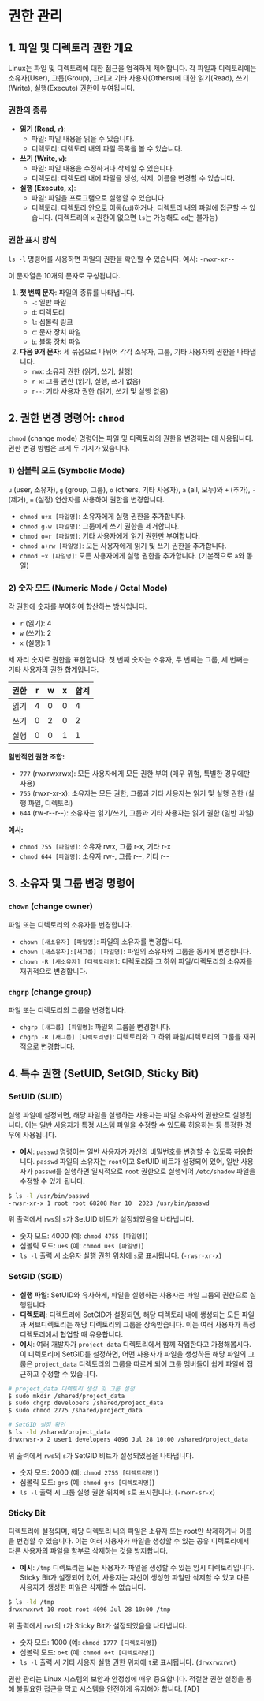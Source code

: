 # 권한 관리

## 1. 파일 및 디렉토리 권한 개요

Linux는 파일 및 디렉토리에 대한 접근을 엄격하게 제어합니다. 각 파일과 디렉토리에는 소유자(User), 그룹(Group), 그리고 기타 사용자(Others)에 대한 읽기(Read), 쓰기(Write), 실행(Execute) 권한이 부여됩니다.

### 권한의 종류
- **읽기 (Read, `r`)**:
    - 파일: 파일 내용을 읽을 수 있습니다.
    - 디렉토리: 디렉토리 내의 파일 목록을 볼 수 있습니다.
- **쓰기 (Write, `w`)**:
    - 파일: 파일 내용을 수정하거나 삭제할 수 있습니다.
    - 디렉토리: 디렉토리 내에 파일을 생성, 삭제, 이름을 변경할 수 있습니다.
- **실행 (Execute, `x`)**:
    - 파일: 파일을 프로그램으로 실행할 수 있습니다.
    - 디렉토리: 디렉토리 안으로 이동(`cd`)하거나, 디렉토리 내의 파일에 접근할 수 있습니다. (디렉토리의 `x` 권한이 없으면 `ls`는 가능해도 `cd`는 불가능)

### 권한 표시 방식
`ls -l` 명령어를 사용하면 파일의 권한을 확인할 수 있습니다.
예시: `-rwxr-xr--`

이 문자열은 10개의 문자로 구성됩니다.
1. **첫 번째 문자**: 파일의 종류를 나타냅니다.
    - `-`: 일반 파일
    - `d`: 디렉토리
    - `l`: 심볼릭 링크
    - `c`: 문자 장치 파일
    - `b`: 블록 장치 파일
2. **다음 9개 문자**: 세 묶음으로 나뉘어 각각 소유자, 그룹, 기타 사용자의 권한을 나타냅니다.
    - `rwx`: 소유자 권한 (읽기, 쓰기, 실행)
    - `r-x`: 그룹 권한 (읽기, 실행, 쓰기 없음)
    - `r--`: 기타 사용자 권한 (읽기, 쓰기 및 실행 없음)

## 2. 권한 변경 명령어: `chmod`

`chmod` (change mode) 명령어는 파일 및 디렉토리의 권한을 변경하는 데 사용됩니다. 권한 변경 방법은 크게 두 가지가 있습니다.

### 1) 심볼릭 모드 (Symbolic Mode)
`u` (user, 소유자), `g` (group, 그룹), `o` (others, 기타 사용자), `a` (all, 모두)와 `+` (추가), `-` (제거), `=` (설정) 연산자를 사용하여 권한을 변경합니다.

- `chmod u+x [파일명]`: 소유자에게 실행 권한을 추가합니다.
- `chmod g-w [파일명]`: 그룹에게 쓰기 권한을 제거합니다.
- `chmod o=r [파일명]`: 기타 사용자에게 읽기 권한만 부여합니다.
- `chmod a+rw [파일명]`: 모든 사용자에게 읽기 및 쓰기 권한을 추가합니다.
- `chmod +x [파일명]`: 모든 사용자에게 실행 권한을 추가합니다. (기본적으로 `a`와 동일)

### 2) 숫자 모드 (Numeric Mode / Octal Mode)
각 권한에 숫자를 부여하여 합산하는 방식입니다.
- `r` (읽기): 4
- `w` (쓰기): 2
- `x` (실행): 1

세 자리 숫자로 권한을 표현합니다. 첫 번째 숫자는 소유자, 두 번째는 그룹, 세 번째는 기타 사용자의 권한 합계입니다.

| 권한 | r | w | x | 합계 |
|---|---|---|---|---|
| 읽기 | 4 | 0 | 0 | 4 |
| 쓰기 | 0 | 2 | 0 | 2 |
| 실행 | 0 | 0 | 1 | 1 |

**일반적인 권한 조합:**
- `777` (rwxrwxrwx): 모든 사용자에게 모든 권한 부여 (매우 위험, 특별한 경우에만 사용)
- `755` (rwxr-xr-x): 소유자는 모든 권한, 그룹과 기타 사용자는 읽기 및 실행 권한 (실행 파일, 디렉토리)
- `644` (rw-r--r--): 소유자는 읽기/쓰기, 그룹과 기타 사용자는 읽기 권한 (일반 파일)

**예시:**
- `chmod 755 [파일명]`: 소유자 rwx, 그룹 r-x, 기타 r-x
- `chmod 644 [파일명]`: 소유자 rw-, 그룹 r--, 기타 r--

## 3. 소유자 및 그룹 변경 명령어

### `chown` (change owner)
파일 또는 디렉토리의 소유자를 변경합니다.
- `chown [새소유자] [파일명]`: 파일의 소유자를 변경합니다.
- `chown [새소유자]:[새그룹] [파일명]`: 파일의 소유자와 그룹을 동시에 변경합니다.
- `chown -R [새소유자] [디렉토리명]`: 디렉토리와 그 하위 파일/디렉토리의 소유자를 재귀적으로 변경합니다.

### `chgrp` (change group)
파일 또는 디렉토리의 그룹을 변경합니다.
- `chgrp [새그룹] [파일명]`: 파일의 그룹을 변경합니다.
- `chgrp -R [새그룹] [디렉토리명]`: 디렉토리와 그 하위 파일/디렉토리의 그룹을 재귀적으로 변경합니다.

## 4. 특수 권한 (SetUID, SetGID, Sticky Bit)

### SetUID (SUID)
실행 파일에 설정되면, 해당 파일을 실행하는 사용자는 파일 소유자의 권한으로 실행됩니다. 이는 일반 사용자가 특정 시스템 파일을 수정할 수 있도록 허용하는 등 특정한 경우에 사용됩니다.
- **예시**: `passwd` 명령어는 일반 사용자가 자신의 비밀번호를 변경할 수 있도록 허용합니다. `passwd` 파일의 소유자는 `root`이고 SetUID 비트가 설정되어 있어, 일반 사용자가 `passwd`를 실행하면 일시적으로 `root` 권한으로 실행되어 `/etc/shadow` 파일을 수정할 수 있게 됩니다.
```bash
$ ls -l /usr/bin/passwd
-rwsr-xr-x 1 root root 68208 Mar 10  2023 /usr/bin/passwd
```
위 출력에서 `rws`의 `s`가 SetUID 비트가 설정되었음을 나타냅니다.

- 숫자 모드: 4000 (예: `chmod 4755 [파일명]`)
- 심볼릭 모드: `u+s` (예: `chmod u+s [파일명]`)
- `ls -l` 출력 시 소유자 실행 권한 위치에 `s`로 표시됩니다. (`-rwsr-xr-x`)

### SetGID (SGID)
- **실행 파일**: SetUID와 유사하게, 파일을 실행하는 사용자는 파일 그룹의 권한으로 실행됩니다.
- **디렉토리**: 디렉토리에 SetGID가 설정되면, 해당 디렉토리 내에 생성되는 모든 파일과 서브디렉토리는 해당 디렉토리의 그룹을 상속받습니다. 이는 여러 사용자가 특정 디렉토리에서 협업할 때 유용합니다.
- **예시**: 여러 개발자가 `project_data` 디렉토리에서 함께 작업한다고 가정해봅시다. 이 디렉토리에 SetGID를 설정하면, 어떤 사용자가 파일을 생성하든 해당 파일의 그룹은 `project_data` 디렉토리의 그룹을 따르게 되어 그룹 멤버들이 쉽게 파일에 접근하고 수정할 수 있습니다.
```bash
# project_data 디렉토리 생성 및 그룹 설정
$ sudo mkdir /shared/project_data
$ sudo chgrp developers /shared/project_data
$ sudo chmod 2775 /shared/project_data

# SetGID 설정 확인
$ ls -ld /shared/project_data
drwxrwsr-x 2 user1 developers 4096 Jul 28 10:00 /shared/project_data
```
위 출력에서 `rws`의 `s`가 SetGID 비트가 설정되었음을 나타냅니다.

- 숫자 모드: 2000 (예: `chmod 2755 [디렉토리명]`)
- 심볼릭 모드: `g+s` (예: `chmod g+s [디렉토리명]`)
- `ls -l` 출력 시 그룹 실행 권한 위치에 `s`로 표시됩니다. (`-rwxr-sr-x`)

### Sticky Bit
디렉토리에 설정되며, 해당 디렉토리 내의 파일은 소유자 또는 root만 삭제하거나 이름을 변경할 수 있습니다. 이는 여러 사용자가 파일을 생성할 수 있는 공유 디렉토리에서 다른 사용자의 파일을 함부로 삭제하는 것을 방지합니다.
- **예시**: `/tmp` 디렉토리는 모든 사용자가 파일을 생성할 수 있는 임시 디렉토리입니다. Sticky Bit가 설정되어 있어, 사용자는 자신이 생성한 파일만 삭제할 수 있고 다른 사용자가 생성한 파일은 삭제할 수 없습니다.
```bash
$ ls -ld /tmp
drwxrwxrwt 10 root root 4096 Jul 28 10:00 /tmp
```
위 출력에서 `rwt`의 `t`가 Sticky Bit가 설정되었음을 나타냅니다.

- 숫자 모드: 1000 (예: `chmod 1777 [디렉토리명]`)
- 심볼릭 모드: `o+t` (예: `chmod o+t [디렉토리명]`)
- `ls -l` 출력 시 기타 사용자 실행 권한 위치에 `t`로 표시됩니다. (`drwxrwxrwt`)

권한 관리는 Linux 시스템의 보안과 안정성에 매우 중요합니다. 적절한 권한 설정을 통해 불필요한 접근을 막고 시스템을 안전하게 유지해야 합니다.
[AD]